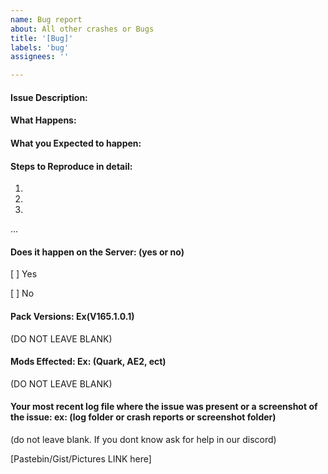 ```yaml
---
name: Bug report
about: All other crashes or Bugs
title: '[Bug]'
labels: 'bug'
assignees: ''

---
```


#### Issue Description:


#### What Happens:


#### What you Expected to happen:


#### Steps to Reproduce in detail:
1.
2.
3.
...
#### Does it happen on the Server: (yes or no)
[ ] Yes

[ ] No

#### Pack Versions: Ex(V165.1.0.1)
(DO NOT LEAVE BLANK) 

#### Mods Effected: Ex: (Quark, AE2, ect) 
(DO NOT LEAVE BLANK)


#### Your most recent log file where the issue was present or a screenshot of the issue:  ex: (log folder or crash reports or screenshot folder)
(do not leave blank. If you dont know ask for help in our discord)

[Pastebin/Gist/Pictures LINK here]
